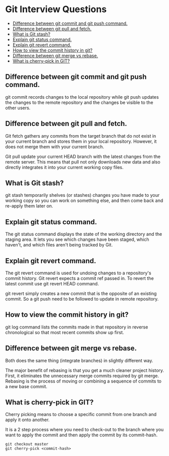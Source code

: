 # Git Interview Questions

+ [Difference between git commit and git push command.](#difference-between-git-commit-and-git-push-command)
+ [Difference between git pull and fetch.](#difference-between-git-pull-and-fetch)
+ [What is Git stash?](#what-is-git-stash)
+ [Explain git status command.](#explain-git-status-command)
+ [Explain git revert command.](#explain-git-revert-command)
+ [How to view the commit history in git?](#how-to-view-the-commit-history-in-git)
+ [Difference between git merge vs rebase.](#difference-between-git-merge-vs-rebase)
+ [What is cherry-pick in GIT?](#what-is-cherry-pick-in-git)

## Difference between git commit and git push command.

git commit records changes to the local repository while git push updates the changes 
to the remote repository and the changes be visible to the other users.

## Difference between git pull and fetch.

Git fetch gathers any commits from the target branch that do not exist in your current branch and stores them in 
your local repository. However, it does not merge them with your current branch.

Git pull update your current HEAD branch with the latest changes from the remote server. 
This means that pull not only downloads new data and also directly integrates it into your current working copy files.

## What is Git stash?

git stash temporarily shelves (or stashes) changes you have made to your working copy so you can work on something else, 
and then come back and re-apply them later on.

## Explain git status command.

The git status command displays the state of the working directory and the staging area. 
It lets you see which changes have been staged, which haven't, and which files aren't being tracked by Git.

## Explain git revert command.

The git revert command is used for undoing changes to a repository's commit history. 
Git revert expects a commit ref passed in. To revert the latest commit use git revert HEAD command.

git revert simply creates a new commit that is the opposite of an existing commit. 
So a git push need to be followed to update in remote repository.

## How to view the commit history in git?

git log command lists the commits made in that repository in reverse chronological so that most recent commits show up first.

## Difference between git merge vs rebase.

Both does the same thing (integrate branches) in slightly different way.

The major benefit of rebasing is that you get a much cleaner project history. 
First, it eliminates the unnecessary merge commits required by git merge.
Rebasing is the process of moving or combining a sequence of commits to a new base commit.

## What is cherry-pick in GIT?

Cherry picking means to choose a specific commit from one branch and apply it onto another.

It is a 2 step process where you need to check-out to the branch where you want to apply the commit 
and then apply the commit by its commit-hash.
```
git checkout master
git cherry-pick <commit-hash>
```



